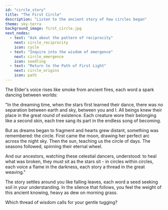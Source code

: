 ```yaml
---
id: "circle_story"
title: "The First Circle"
description: "Listen to the ancient story of how circles began"
theme: sky-terra
background_image: first_circle.jpg
next_nodes:
  - text: "Ask about the pattern of reciprocity"
    next: circle_reciprocity
    icon: cycle
  - text: "Inquire into the wisdom of emergence"
    next: circle_emergence
    icon: seedling
  - text: "Return to the Path of First Light"
    next: circle_origins
    icon: path
---
```

The Elder's voice rises like smoke from ancient fires, each word a spark dancing between worlds:

"In the dreaming time, when the stars first learned their dance, there was no separation between earth and sky, between you and I. All beings knew their place in the great round of existence. Each creature wore their belonging like a second skin, each tree sang its part in the endless song of becoming.

But as dreams began to fragment and hearts grew distant, something was remembered: the circle. First came the moon, drawing her perfect arc across the night sky. Then the sun, teaching us the circle of days. The seasons followed, spinning their eternal wheel.

And our ancestors, watching these celestial dancers, understood: to heal what was broken, they must sit as the stars sit - in circles within circles, each voice a flame in the darkness, each story a thread in the great weaving."

The story settles around you like falling leaves, each word a seed seeking soil in your understanding. In the silence that follows, you feel the weight of this ancient knowing, heavy as dew on morning grass.

Which thread of wisdom calls for your gentle tugging?